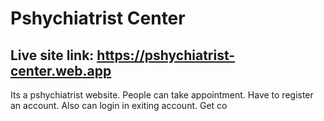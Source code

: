 # Pshychiatrist Center

## Live site link: https://pshychiatrist-center.web.app

Its a pshychiatrist website.
People can take appointment.
Have to register an account.
Also can login in exiting account.
Get co